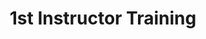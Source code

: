 ---
title: "1st Instructor Training"
layout: single
menu: "main"
start: 2016-01-21 09:00:00 EST
end: 2016-01-22 16:30:00 EST
location: "UF Informatics Institute"
website: "https://swcarpentry.github.io/training-florida-2016-01-21/"
topics: "* Evidence-based Teaching Practices * Positive and Inclusive Environments * Pedagogy * Community Building *"
---